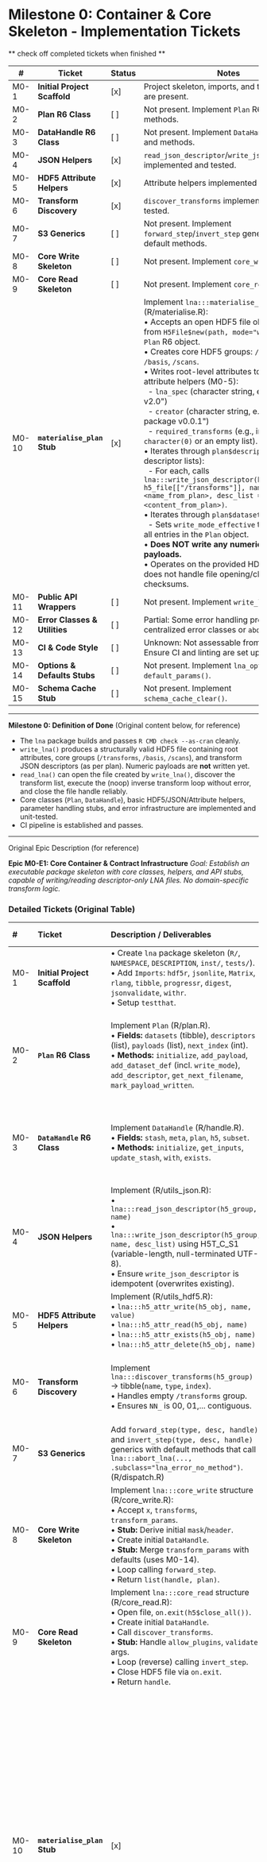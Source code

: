 # Milestone 0: Container & Core Skeleton - Implementation Tickets


** check off completed tickets when finished **

| #     | Ticket                        | Status      | Notes                                                                                      |
|-------|-------------------------------|-------------|--------------------------------------------------------------------------------------------|
| M0-1  | **Initial Project Scaffold**  | [x]         | Project skeleton, imports, and testthat setup are present.                                 |
| M0-2  | **Plan R6 Class**             | [ ]         | Not present. Implement `Plan` R6 class and methods.                                        |
| M0-3  | **DataHandle R6 Class**       | [ ]         | Not present. Implement `DataHandle` R6 class and methods.                                  |
| M0-4  | **JSON Helpers**              | [x]         | `read_json_descriptor`/`write_json_descriptor` implemented and tested.                     |
| M0-5  | **HDF5 Attribute Helpers**    | [x]         | Attribute helpers implemented and tested.                                                  |
| M0-6  | **Transform Discovery**       | [x]         | `discover_transforms` implemented and fully tested.                                        |
| M0-7  | **S3 Generics**               | [ ]         | Not present. Implement `forward_step`/`invert_step` generics and default methods.          |
| M0-8  | **Core Write Skeleton**       | [ ]         | Not present. Implement `core_write` structure.                                             |
| M0-9  | **Core Read Skeleton**        | [ ]         | Not present. Implement `core_read` structure.                                              |
| M0-10 | **`materialise_plan` Stub**   | [x]         | Implement `lna:::materialise_plan` stub (R/materialise.R):<br>• Accepts an open HDF5 file object (e.g., from `H5File$new(path, mode="w")`) and a `Plan` R6 object.<br>• Creates core HDF5 groups: `/transforms`, `/basis`, `/scans`.<br>• Writes root-level attributes to `/` using HDF5 attribute helpers (M0-5):<br>  &nbsp;&nbsp;- `lna_spec` (character string, e.g., "LNA R v2.0")<br>  &nbsp;&nbsp;- `creator` (character string, e.g., "lna R package v0.0.1")<br>  &nbsp;&nbsp;- `required_transforms` (e.g., initially `character(0)` or an empty list).<br>• Iterates through `plan$descriptors` (a list of descriptor lists):<br>  &nbsp;&nbsp;- For each, calls `lna:::write_json_descriptor(h5_group = h5_file[["/transforms"]], name = <name_from_plan>, desc_list = <content_from_plan>)`.<br>• Iterates through `plan$datasets` (tibble):<br>  &nbsp;&nbsp;- Sets `write_mode_effective` to `"eager"` for all entries in the `Plan` object.<br>• **Does NOT write any numeric data payloads.**<br>• Operates on the provided HDF5 file object; does not handle file opening/closing or checksums. |
| M0-11 | **Public API Wrappers**       | [ ]         | Not present. Implement `write_lna`, `read_lna`.                                            |
| M0-12 | **Error Classes & Utilities** | [ ]         | Partial: Some error handling present, but no centralized error classes or `abort_lna` helper. |
| M0-13 | **CI & Code Style**           | [ ]         | Unknown: Not assessable from current files. Ensure CI and linting are set up.              |
| M0-14 | **Options & Defaults Stubs**  | [ ]         | Not present. Implement `lna_options()` and `default_params()`.                             |
| M0-15 | **Schema Cache Stub**         | [ ]         | Not present. Implement `schema_cache_clear()`.                                             |

---

**Milestone 0: Definition of Done** (Original content below, for reference)

*   The `lna` package builds and passes `R CMD check --as-cran` cleanly.
*   `write_lna()` produces a structurally valid HDF5 file containing root attributes, core groups (`/transforms`, `/basis`, `/scans`), and transform JSON descriptors (as per plan). Numeric payloads are **not** written yet.
*   `read_lna()` can open the file created by `write_lna()`, discover the transform list, execute the (noop) inverse transform loop without error, and close the file handle reliably.
*   Core classes (`Plan`, `DataHandle`), basic HDF5/JSON/Attribute helpers, parameter handling stubs, and error infrastructure are implemented and unit-tested.
*   CI pipeline is established and passes.

---
Original Epic Description (for reference)

**Epic M0-E1: Core Container & Contract Infrastructure**
*Goal: Establish an executable package skeleton with core classes, helpers, and API stubs, capable of writing/reading descriptor-only LNA files. No domain-specific transform logic.*

### Detailed Tickets (Original Table)

| #     | Ticket                        | Description / Deliverables                                                                                                                                                                                                                                                                                                                                                                                    | Acceptance Criteria                                                                                                                                                                                                                          | Spec Refs    |
| :---- | :---------------------------- | :---------------------------------------------------------------------------------------------------------------------------------------------------------------------------------------------------------------------------------------------------------------------------------------------------------------------------------------------------------------------------------------------------------- | :------------------------------------------------------------------------------------------------------------------------------------------------------------------------------------------------------------------------------------------- | :----------- |
| M0-1  | **Initial Project Scaffold**  | • Create `lna` package skeleton (`R/`, `NAMESPACE`, `DESCRIPTION`, `inst/`, `tests/`). <br> • Add `Imports`: `hdf5r`, `jsonlite`, `Matrix`, `rlang`, `tibble`, `progressr`, `digest`, `jsonvalidate`, `withr`. <br> • Setup `testthat`.                                                                                                                                                                       | `devtools::check()` passes with zero R code errors/warnings.                                                                                                                                                                                  | §8 (Pkg)     |
| M0-2  | **`Plan` R6 Class**         | Implement `Plan` (R/plan.R). <br> • **Fields:** `datasets` (tibble), `descriptors` (list), `payloads` (list), `next_index` (int). <br> • **Methods:** `initialize`, `add_payload`, `add_dataset_def` (incl. `write_mode`), `add_descriptor`, `get_next_filename`, `mark_payload_written`.                                                                                                   | • Unit tests verify all methods. <br> • `add_descriptor` increments index, formats name correctly. <br> • `add_dataset_def` row contains all columns incl. `write_mode`. <br> • `mark_payload_written` sets `payloads[[key]]` to `NULL`. <br> • `get_next_filename()` is monotonic ("00_", "01_", ...). | §4 (Pkg)     |
| M0-3  | **`DataHandle` R6 Class**   | Implement `DataHandle` (R/handle.R). <br> • **Fields:** `stash`, `meta`, `plan`, `h5`, `subset`. <br> • **Methods:** `initialize`, `get_inputs`, `update_stash`, `with`, `exists`.                                                                                                                                                                                                                          | • `update_stash` returns new object (`h1` unchanged after `h2 <- h1$update_stash(...)`, checked via `identical(names(h1), names(h2))` and `!identical(h1, h2)`). <br> • `get_inputs` raises `"lna_error_contract"` on missing key. <br> • `exists` works. | §4 (Pkg)     |
| M0-4  | **JSON Helpers**            | Implement (R/utils_json.R): <br> • `lna:::read_json_descriptor(h5_group, name)` <br> • `lna:::write_json_descriptor(h5_group, name, desc_list)` using H5T_C_S1 (variable-length, null-terminated UTF-8). <br> • Ensure `write_json_descriptor` is idempotent (overwrites existing).                                                                                                                               | • Object → `write` → `read` → Object round-trip yields identical object. <br> • HDF5 dataset type is correct. <br> • Writing to existing path replaces content without error.                                                                      | §7 (Pkg), §2 (Spec) |
| M0-5  | **HDF5 Attribute Helpers**  | Implement (R/utils_hdf5.R): <br> • `lna:::h5_attr_write(h5_obj, name, value)` <br> • `lna:::h5_attr_read(h5_obj, name)` <br> • `lna:::h5_attr_exists(h5_obj, name)` <br> • `lna:::h5_attr_delete(h5_obj, name)`                                                                                                                                                                                          | • Write/Read round-trip for various R types. <br> • `h5_attr_exists` works. <br> • `h5_attr_delete` removes attribute.                                                                                                                         | §7 (Pkg)     |
| M0-6  | **Transform Discovery**     | Implement `lna:::discover_transforms(h5_group)` → tibble(`name`, `type`, `index`). <br> • Handles empty `/transforms` group. <br> • Ensures `NN_` is 00, 01,... contiguous.                                                                                                                                                                                                                          | • Unit test with dummy HDF5 files (correct sequence, missing sequence, non-numeric prefix, empty group). <br> • Empty `/transforms` returns 0-row tibble. <br> • Raises `"lna_error_sequence"` on non-contiguous index.                             | §7 (Pkg), §3.3 (Spec) |
| M0-7  | **S3 Generics**             | Add `forward_step(type, desc, handle)` and `invert_step(type, desc, handle)` generics with default methods that call `lna:::abort_lna(..., .subclass="lna_error_no_method")`. (R/dispatch.R)                                                                                                                                                                                        | `methods("forward_step")` lists default; calling default method throws expected error.                                                                                                                                                  | §3 (Pkg)     |
| M0-8  | **Core Write Skeleton**     | Implement `lna:::core_write` structure (R/core_write.R): <br> • Accept `x`, `transforms`, `transform_params`. <br> • **Stub:** Derive initial `mask`/`header`. <br> • Create initial `DataHandle`. <br> • **Stub:** Merge `transform_params` with defaults (uses M0-14). <br> • Loop calling `forward_step`. <br> • Return `list(handle, plan)`.                                                              | • Unit test with mock `forward_step` confirms loop structure and param merging stub call. <br> • Plan accumulates N descriptors.                                                                                                          | §3, §2 (Pkg) |
| M0-9  | **Core Read Skeleton**      | Implement `lna:::core_read` structure (R/core_read.R): <br> • Open file, `on.exit(h5$close_all())`. <br> • Create initial `DataHandle`. <br> • Call `discover_transforms`. <br> • **Stub:** Handle `allow_plugins`, `validate` args. <br> • Loop (reverse) calling `invert_step`. <br> • Close HDF5 file via `on.exit`. <br> • Return `handle`.                                                                    | • Unit test with empty `/transforms` group reads ok. <br> • File handle is closed even if default `invert_step` errors during loop (check via mock).                                                                                 | §3, §2 (Pkg) |
| M0-10 | **`materialise_plan` Stub** | [x]         | Implement `lna:::materialise_plan` stub (R/materialise.R):<br>• Accepts an open HDF5 file object (e.g., from `H5File$new(path, mode="w")`) and a `Plan` R6 object.<br>• Creates core HDF5 groups: `/transforms`, `/basis`, `/scans`.<br>• Writes root-level attributes to `/` using HDF5 attribute helpers (M0-5):<br>  &nbsp;&nbsp;- `lna_spec` (character string, e.g., "LNA R v2.0")<br>  &nbsp;&nbsp;- `creator` (character string, e.g., "lna R package v0.0.1")<br>  &nbsp;&nbsp;- `required_transforms` (e.g., initially `character(0)` or an empty list).<br>• Iterates through `plan$descriptors` (a list of descriptor lists):<br>  &nbsp;&nbsp;- For each, calls `lna:::write_json_descriptor(h5_group = h5_file[["/transforms"]], name = <name_from_plan>, desc_list = <content_from_plan>)`.<br>• Iterates through `plan$datasets` (tibble):<br>  &nbsp;&nbsp;- Sets `write_mode_effective` to `"eager"` for all entries in the `Plan` object.<br>• **Does NOT write any numeric data payloads.**<br>• Operates on the provided HDF5 file object; does not handle file opening/closing or checksums. |
| M0-11 | **Public API Wrappers**     | Implement `write_lna`, `read_lna` (R/api.R) calling core functions. <br> • Forward parameters correctly. <br> • `write_lna` calls `materialise_plan` stub. <br> • `write_lna` adds `class = "lna_write_result"` to return list.                                                                                                | • `write_lna(..., file=NULL)` runs, returns list with `plan` & `class`. <br> • `read_lna()` on that path runs without error (returning empty handle). <br> • Parameter pass-through verified.                                                              | §2 (Pkg)     |
| M0-12 | **Error Classes & Utilities** | Define base error classes (`lna_error_sequence`, `lna_error_contract`, `lna_error_io`, `lna_error_validation` stub, `lna_error_no_method`) using `rlang::abort`. Create `lna:::abort_lna(...)` helper. (R/utils_error.R) | • Tests trigger each defined M0 error class via mocks or invalid inputs.                                                                                 | §6 (Pkg)     |
| M0-13 | **CI & Code Style**         | Add GitHub Actions workflow: <br> • `R CMD check --as-cran` on Linux, macOS, Windows (release, devel). <br> • Integrate `lintr::lint_package()` check (fail build if lints found). <br> • Optionally integrate `styler`.                                                                                                 | • CI workflow runs and passes on push/PR for M0 codebase.                                                                                                    | —            |
| M0-14 | **Options & Defaults Stubs** | Implement `lna_options()` using package environment (R/options.R). Implement `lna:::default_params(type)` stub returning `list()` and basic caching (R/utils_defaults.R).                                | • Unit test: set/get options via `lna_options()`. <br> • `lna:::default_params("foo")` returns `list()` and subsequent call is cached.                                                                                              | §2, §7 (Pkg) |
| M0-15 | **Schema Cache Stub**       | Implement `lna:::schema_cache_clear()` setting a private env/list to empty. (R/utils_json.R or separate file).                                                                                   | Unit test: call `clear`, check cache object is empty.                                                                                                     | §7 (Pkg)     |

---

**Milestone 0: Definition of Done**

*   The `lna` package builds and passes `R CMD check --as-cran` cleanly.
*   `write_lna()` produces a structurally valid HDF5 file containing root attributes, core groups (`/transforms`, `/basis`, `/scans`), and transform JSON descriptors (as per plan). Numeric payloads are **not** written yet.
*   `read_lna()` can open the file created by `write_lna()`, discover the transform list, execute the (noop) inverse transform loop without error, and close the file handle reliably.
*   Core classes (`Plan`, `DataHandle`), basic HDF5/JSON/Attribute helpers, parameter handling stubs, and error infrastructure are implemented and unit-tested.
*   CI pipeline is established and passes.

---

This detailed M0 plan provides a solid, verifiable foundation for the subsequent implementation phases.